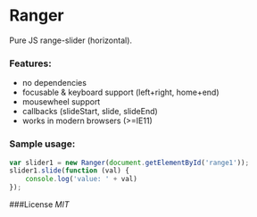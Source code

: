 Ranger
======

Pure JS range-slider (horizontal).

### Features:
- no dependencies
- focusable & keyboard support (left+right, home+end)
- mousewheel support
- callbacks (slideStart, slide, slideEnd)
- works in modern browsers (>=IE11)


### Sample usage:
```javascript
var slider1 = new Ranger(document.getElementById('range1'));
slider1.slide(function (val) {
	console.log('value: ' + val)
});
```

###License
*MIT*
